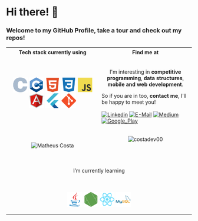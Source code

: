 # Hi there! 👋
### Welcome to my GitHub Profile, take a tour and check out my repos!
<table width="100%">
  <tr>
  <th>Tech stack currently using</th>
  <th>Find me at</th>
  </tr>
  <tr>
  <td width="50%">

 <p align = "center">
  <img src="https://raw.githubusercontent.com/devicons/devicon/master/icons/c/c-original.svg" alt="c" width="40" height="40"/>
  <img src="https://raw.githubusercontent.com/devicons/devicon/master/icons/cplusplus/cplusplus-original.svg" alt="cplusplus" width="40" height="40"/>
  <img src="https://raw.githubusercontent.com/devicons/devicon/master/icons/html5/html5-plain.svg" alt="html5" width="40" height="40"/>
  <img src="https://raw.githubusercontent.com/devicons/devicon/master/icons/css3/css3-plain.svg" alt="css3" width="40" height="40"/>
  <img src="https://raw.githubusercontent.com/devicons/devicon/master/icons/javascript/javascript-original.svg" alt="javascript" width="40" height="40"/>
  <img src="https://raw.githubusercontent.com/devicons/devicon/master/icons/angularjs/angularjs-original.svg" alt="angular" width="40" height="40"/>
  <img src="https://raw.githubusercontent.com/devicons/devicon/master/icons/flutter/flutter-original.svg" alt="flutter" width="40" height="40"/>
  <img src="https://raw.githubusercontent.com/devicons/devicon/master/icons/git/git-original.svg" alt="git" width="40" height="40"/>
  
 </p>

  </td>
  <td width="50%">
  <br><p align="center">I'm interesting in <b>competitive programming</b>, <b>data structures</b>, <b>mobile and web development</b>.

So if you are in too, <b>contact me</b>, I'll be happy to meet you!<br><br>
[![Linkedin](https://img.shields.io/badge/linked-in-369?style=flat-square&logo=linkedin&logoColor=white&color=blue)](https://www.linkedin.com/in/costadeveloper/)
[![E-Mail](https://img.shields.io/badge/email-reveal-2a8?style=flat-square&logo=gmail&logoColor=white)](https://mailhide.io/e/Uf2kRiEk)
[![Medium](https://img.shields.io/badge/medium-blog-black)](https://medium.com/@costa.dev)
[![Google_Play](https://img.shields.io/badge/google%20play-app%20store-%2300CFFF)](https://play.google.com/store/apps/developer?id=Costa+Desenvolvimentos&hl=pt_BR)
</p>
  </td>
  <tr>
  <td width = "50%">
  <br>
  <p align = "center"><img src="https://github-readme-stats.vercel.app/api/top-langs?username=costadev00&count_private=true&show_icons=true&theme=radical&locale=en&layout=compact%22" alt="Matheus Costa" /></p>
  </td>
  <td width = "50%">
    <p align = "center"><img src="https://github-readme-stats.vercel.app/api?username=costadev00&count_private=true&show_icons=true&theme=radical" alt="costadev00" /></p>
  <br>
  </td>
  <tr>
  <td colspan = 2><br><p align = "center"> I’m currently learning </p></td>
  <tr>
  <td colspan=2 width ="50%">
  <br>
  <p align="center">
  <img src="https://raw.githubusercontent.com/devicons/devicon/master/icons/java/java-original.svg" alt="java" width="40" height="40"/>
    <img src="https://raw.githubusercontent.com/devicons/devicon/master/icons/nodejs/nodejs-plain.svg" alt="NodeJS" width="40" height="40"/>
    <img src="https://raw.githubusercontent.com/devicons/devicon/master/icons/react/react-original.svg" alt="react" width="40" height="40"/>
    <img src="https://raw.githubusercontent.com/devicons/devicon/master/icons/mysql/mysql-original-wordmark.svg" alt="mysql" width="40" height="40"/>
  </p>
  </table>
